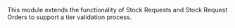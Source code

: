 This module extends the functionality of Stock Requests and Stock
Request Orders to support a tier validation process.
